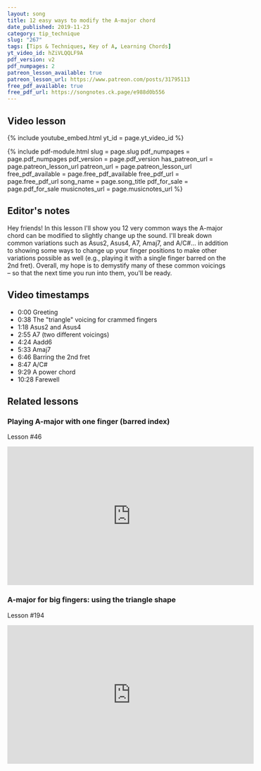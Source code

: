 ```yaml
---
layout: song
title: 12 easy ways to modify the A-major chord
date_published: 2019-11-23
category: tip_technique
slug: "267"
tags: [Tips & Techniques, Key of A, Learning Chords]
yt_video_id: hZiVLQQLF9A
pdf_version: v2
pdf_numpages: 2
patreon_lesson_available: true
patreon_lesson_url: https://www.patreon.com/posts/31795113
free_pdf_available: true
free_pdf_url: https://songnotes.ck.page/e988d0b556
---
```


## Video lesson

{% include youtube_embed.html yt_id = page.yt_video_id %}

{% include pdf-module.html slug = page.slug pdf_numpages = page.pdf_numpages pdf_version = page.pdf_version has_patreon_url = page.patreon_lesson_url patreon_url = page.patreon_lesson_url free_pdf_available = page.free_pdf_available free_pdf_url = page.free_pdf_url song_name = page.song_title pdf_for_sale = page.pdf_for_sale musicnotes_url = page.musicnotes_url %}

## Editor's notes

Hey friends! In this lesson I'll show you 12 very common ways the A-major chord can be modified to slightly change up the sound. I'll break down common variations such as Asus2, Asus4, A7, Amaj7, and A/C#... in addition to showing some ways to change up your finger positions to make other variations possible as well (e.g., playing it with a single finger barred on the 2nd fret). Overall, my hope is to demystify many of these common voicings – so that the next time you run into them, you'll be ready.

## Video timestamps

- 0:00 Greeting
- 0:38 The "triangle" voicing for crammed fingers
- 1:18 Asus2 and Asus4
- 2:55 A7 (two different voicings)
- 4:24 Aadd6
- 5:33 Amaj7
- 6:46 Barring the 2nd fret
- 8:47 A/C#
- 9:29 A power chord
- 10:28 Farewell

## Related lessons

### Playing A-major with one finger (barred index)

Lesson #46

<iframe width="560" height="315" src="https://www.youtube.com/embed/wUrKhHAT0Fk?showinfo=0" frameborder="0" allowfullscreen></iframe>

### A-major for big fingers: using the triangle shape

Lesson #194

<iframe width="560" height="315" src="https://www.youtube.com/embed/DO1WVBfwG0Y?showinfo=0" frameborder="0" allowfullscreen></iframe>

